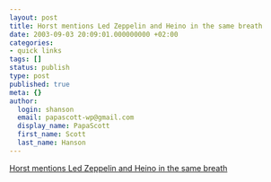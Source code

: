 ```yaml
---
layout: post
title: Horst mentions Led Zeppelin and Heino in the same breath
date: 2003-09-03 20:09:01.000000000 +02:00
categories:
- quick links
tags: []
status: publish
type: post
published: true
meta: {}
author:
  login: shanson
  email: papascott-wp@gmail.com
  display_name: PapaScott
  first_name: Scott
  last_name: Hanson
---
```

<p><a title="That's not 'getting old', that's getting senile!" href="http://mailbox.univie.ac.at/~prillih3/blog/archives/2003/09/index.html#000128">Horst mentions Led Zeppelin and Heino in the same breath</a></p>
